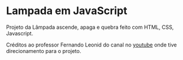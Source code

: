 # Lampada em JavaScript

Projeto da Lâmpada ascende, apaga e quebra feito com HTML, CSS, Javascript. 

Créditos ao professor Fernando Leonid do canal no [youtube](https://www.youtube.com/c/FernandoLeonid) onde tive direcionamento para o projeto.

